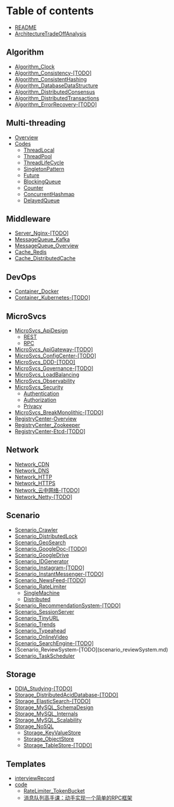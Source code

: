 # Table of contents

* [README](README.md)
* [ArchitectureTradeOffAnalysis](architecturetradeoffanalysis.md)

## Algorithm

* [Algorithm_Clock](algorithm_clock.md)
* [Algorithm_Consistency-\[TODO\]](algorithm_consistency-todo.md)
* [Algorithm_ConsistentHashing](algorithm_consistenthashing.md)
* [Algorithm_DatabaseDataStructure](algorithm_databasedatastructure.md)
* [Algorithm_DistributedConsensus](algorithm_distributedconsensus.md)
* [Algorithm_DistributedTransactions](algorithm_distributedtransactions.md)
* [Algorithm_ErrorRecovery-\[TODO\]](algorithm_errorrecovery-todo.md)

## Multi-threading

* [Overview](algorithm_multithreading.md)
* [Codes](code/multithreads/README.md)
  * [ThreadLocal](code/multithreads/threadlocal.md)
  * [ThreadPool](code/multithreads/threadpool.md)
  * [ThreadLifeCycle](code/multithreads/threadlifecycle.md)
  * [SingletonPattern](code/multithreads/singletonpattern.md)
  * [Future](code/multithreads/future.md)
  * [BlockingQueue](code/multithreads/blockingqueue.md)
  * [Counter](code/multithreads/counter.md)
  * [ConcurrentHashmap](code/multithreads/concurrenthashmap.md)
  * [DelayedQueue](code/multithreads/delayedqueue.md)

## Middleware

* [Server_Nginx-\[TODO\]](server_nginx-todo.md)
* [MessageQueue_Kafka](messagequeue_kafka.md)
* [MessageQueue_Overview](messagequeue_overview.md)
* [Cache_Redis](storage_redis.md)
* [Cache_DistributedCache](storage_distributedcache.md)

## DevOps

* [Container_Docker](container_docker.md)
* [Container_Kubernetes-\[TODO\]](container_kubernetes.md)

## MicroSvcs

* [MicroSvcs_ApiDesign](microsvcs/apidesign/README.md)
  * [REST](microsvcs/apidesign/rest.md)
  * [RPC](microsvcs/apidesign/rpc.md)
* [MicroSvcs_ApiGateway-\[TODO\]](microsvcs_apigateway-todo.md)
* [MicroSvcs_ConfigCenter-\[TODO\]](microsvcs_configcenter-todo.md)
* [MicroSvcs_DDD-\[TODO\]](microsvcs_ddd-todo.md)
* [MicroSvcs_Governance-\[TODO\]](microsvcs_governance.md)
* [MicroSvcs_LoadBalancing](microsvcs_loadbalancing.md)
* [MicroSvcs_Observability](microsvcs_observability.md)
* [MicroSvcs_Security](microsvcs/microsvcs_security/README.md)
  * [Authentication](microsvcs/microsvcs_security/authentication.md)
  * [Authorization](microsvcs/microsvcs_security/authorization.md)
  * [Privacy](microsvcs/microsvcs_security/privacy.md)
* [MicroSvcs_BreakMonolithic-\[TODO\]](microsvcs_breakingmonolithic-todo.md)
* [RegistryCenter-Overview](registrycenter-overview.md)
* [RegistryCenter_Zookeeper](registrycenter_zookeeper.md)
* [RegistryCenter-Etcd-\[TODO\]](registrycenter-etcd-todo.md)

## Network

* [Network_CDN](network_cdn.md)
* [Network_DNS](network_dns.md)
* [Network_HTTP](network_http.md)
* [Network_HTTPS](network_https.md)
* [Network\_云中网络-\[TODO\]](network-yun-zhong-wang-luo.md)
* [Network_Netty-\[TODO\]](network_netty-todo.md)

## Scenario

* [Scenario_Crawler](scenario_webcrawler.md)
* [Scenario_DistributedLock](scenario_distributedlock.md)
* [Scenario_GeoSearch](scenario_geosearch.md)
* [Scenario_GoogleDoc-\[TODO\]](scenario_googledoc-todo.md)
* [Scenario_GoogleDrive](scenario_googledrive.md)
* [Scenario_IDGenerator](scenario_idgenerator.md)
* [Scenario_Instagram-\[TODO\]](scenario_instagram-todo.md)
* [Scenario_InstantMessenger-\[TODO\]](scenario_instantmessenger.md)
* [Scenario_NewsFeed-\[TODO\]](scenario_newsfeed.md)
* [Scenario_RateLimiter](scenario_RateLimiter/overview.md)
  * [SingleMachine](scenario_RateLimiter/singleMachine.md)
  * [Distributed](scenario_RateLimiter/distributedMachine.md)
* [Scenario_RecommendationSystem-\[TODO\]](scenario_recommendationsystem-todo.md)
* [Scenario_SessionServer](scenario_sessionserver.md)
* [Scenario_TinyURL](scenario_tinyurl.md)
* [Scenario_Trends](scenario_trends.md)
* [Scenario_Typeahead](scenario_typeahead.md)
* [Scenario_OnlineVideo](scenario_onlinevideo.md)
* [Scenario_SearchEngine-\[TODO\]](scenario_searchengine-todo.md)
* [Scenario_ReviewSystem-\[TODO\](scenario_reviewSystem.md)
* [Scenario_TaskScheduler](scenario_taskscheduler.md)

## Storage

* [DDIA_Studying-\[TODO\]](ddia_studying.md)
* [Storage_DistributedAcidDatabase-\[TODO\]](storage_distributedaciddatabase.md)
* [Storage_ElasticSearch-\[TODO\]](storage_elasticsearch.md)
* [Storage_MySQL_SchemaDesign](storage_mysql_schemadesign.md)
* [Storage_MySQL_Internals](storage_mysql_internals.md)
* [Storage_MySQL_Scalability](storage_mysql_scalability.md)
* [Storage_NoSQL](storage/storage_nosql/README.md)
  * [Storage_KeyValueStore](storage/storage_nosql/storage_keyvaluestore.md)
  * [Storage_ObjectStore](storage_objectstore.md)
  * [Storage_TableStore-\[TODO\]](storage_tablestore-todo.md)

## Templates

* [interviewRecord](interviewrecord.md)
* [code](code/README.md)
  * [RateLimiter_TokenBucket](code/ratelimiter_tokenbucket.md)
  * [消息队列高手课：动手实现一个简单的RPC框架](code/simple-rpc-framework-master.md)
